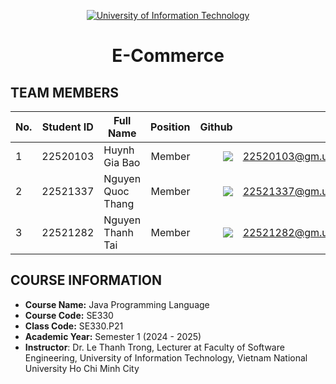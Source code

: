 <!-- Banner -->
<p align="center">
  <a href="https://www.uit.edu.vn/" title="University of Information Technology" style="border: none;">
    <img src="https://i.imgur.com/WmMnSRt.png" alt="University of Information Technology">
  </a>
</p>

<h1 align="center"><b>E-Commerce</b></h>

## TEAM MEMBERS

| No. | Student ID | Full Name          | Position   |                                                                                                                         Github |                  Email |
| --- | :------: | ------------------- | ---------: | -----------------------------------------------------------------------------------------------------------------------------: | ---------------------: |
| 1   | 22520103 | Huynh Gia Bao       | Member     |         [![](https://img.shields.io/badge/hgbaooo-%2324292f.svg?style=flat-square&logo=github)](https://github.com/hgbaooo) | 22520103@gm.uit.edu.vn |
| 2   | 22521337 | Nguyen Quoc Thang   | Member     |    [![](https://img.shields.io/badge/nguynqthawq-%2324292f.svg?style=flat-square&logo=github)](https://github.com/nguynqthawq) | 22521337@gm.uit.edu.vn |
| 3   | 22521282 | Nguyen Thanh Tai    | Member     | [![](https://img.shields.io/badge/not--thanhtai-%2324292f.svg?style=flat-square&logo=github)](https://github.com/not-thanhtai) | 22521282@gm.uit.edu.vn |

## COURSE INFORMATION

-   **Course Name:** Java Programming Language
-   **Course Code:** SE330
-   **Class Code:** SE330.P21
-   **Academic Year:** Semester 1 (2024 - 2025)
-   **Instructor**: Dr. Le Thanh Trong, Lecturer at Faculty of Software Engineering, University of Information Technology, Vietnam National University Ho Chi Minh City
